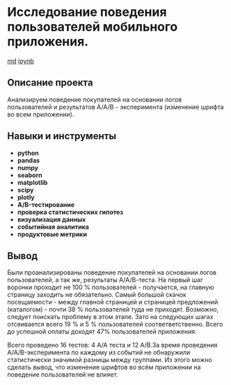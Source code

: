# Исследование поведения пользователей мобильного приложения. 

[md](https://github.com/aq2003/Portfolio/blob/main/Analyzing%20Texts/P13_Portfolio.md)    [ipynb](https://github.com/aq2003/Portfolio/blob/main/Analyzing%20Texts/P13_Portfolio.ipynb)

## Описание проекта

Анализируем поведение покупателей на основании логов пользователей и результатов А/А/В - эксперимента (изменение шрифта во всем приложении).

## Навыки и инструменты

- **python**
- **pandas**
- **numpy**
- **seaborn**
- **matplotlib**
- **scipy**
- **plotly**
- **A/B-тестирование**
- **проверка статистических гипотез**
- **визуализация данных**
- **событийная аналитика**
- **продуктовые метрики**





## Вывод

Были проанализированы поведение покупателей на основании логов пользователей, а так же, результаты А/А/В-теста. На первый шаг воронки проходит не 100 % пользователей - получается, на главную страницу заходить не обязательно. Самый большой скачок посещаемости - между главной страницей и страницей предложений (каталогом) - почти 38 % пользователей туда не приходят. Возможно, следует поискать проблему в этом этапе. Зато на следующих шагах отсеивается всего 19 % и 5 % пользователей соответветственно. Всего до успешной оплаты доходят 47% пользователей приложения.

Всего проведено 16 тестов: 4 A/A теста и 12 А/В.За время проведения A/A/B-эксперимента по каждому из событий не обнаружили статистически значимой разницы между группами. Из этого можно сделать вывод, что изменение шрифтов во всём приложении на поведение пользователей не влияет. 